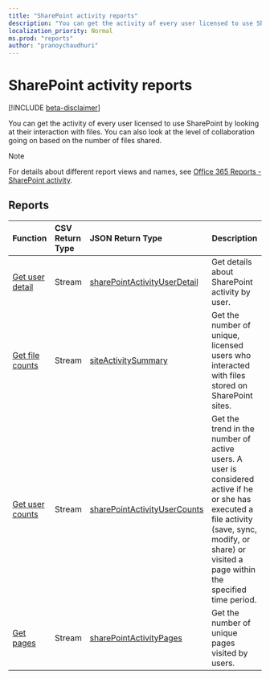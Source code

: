 ```yaml
---
title: "SharePoint activity reports"
description: "You can get the activity of every user licensed to use SharePoint by looking at their interaction with files. You can also look at the level of collaboration going on based on the number of files shared."
localization_priority: Normal
ms.prod: "reports"
author: "pranoychaudhuri"
---
```


# SharePoint activity reports

[!INCLUDE [beta-disclaimer](../../includes/beta-disclaimer.md)]

You can get the activity of every user licensed to use SharePoint by looking at their interaction with files. You can also look at the level of collaboration going on based on the number of files shared.

> [!NOTE]
> For details about different report views and names, see [Office 365 Reports - SharePoint activity](https://support.office.com/client/SharePoint-activity-a91c958f-1279-499d-9959-12f0de08dc8f).

## Reports

| Function                                 | CSV Return Type | JSON Return Type                         | Description                              |
| :--------------------------------------- | :-------------- | :--------------------------------------- | ---------------------------------------- |
| [Get user detail](../api/reportroot-getsharepointactivityuserdetail.md) | Stream          | [sharePointActivityUserDetail](../resources/sharepointactivityuserdetail.md) | Get details about SharePoint activity by user. |
| [Get file counts](../api/reportroot-getsharepointactivityfilecounts.md) | Stream          | [siteActivitySummary](../resources/siteactivitysummary.md) | Get the number of unique, licensed users who interacted with files stored on SharePoint sites. |
| [Get user counts](../api/reportroot-getsharepointactivityusercounts.md) | Stream          | [sharePointActivityUserCounts](../resources/sharepointactivityusercounts.md) | Get the trend in the number of active users. A user is considered active if he or she has executed a file activity (save, sync, modify, or share) or visited a page within the specified time period. |
| [Get pages](../api/reportroot-getsharepointactivitypages.md) | Stream          | [sharePointActivityPages](../resources/sharepointactivitypages.md) | Get the number of unique pages visited by users. |
